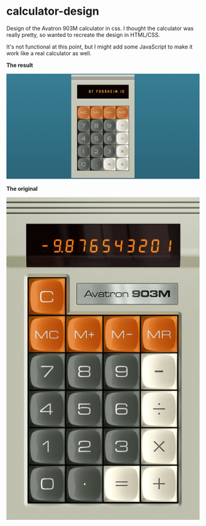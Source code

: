 # calculator-design

Design of the Avatron 903M calculator in css. I thought the calculator was really pretty, so wanted to recreate the design in HTML/CSS.

It's not functional at this point, but I might add some JavaScript to make it work like a real calculator as well.

**The result**

![final result](assets/result.png)

**The original**

![original Avatron 903M calculator](assets/original.jpg)
